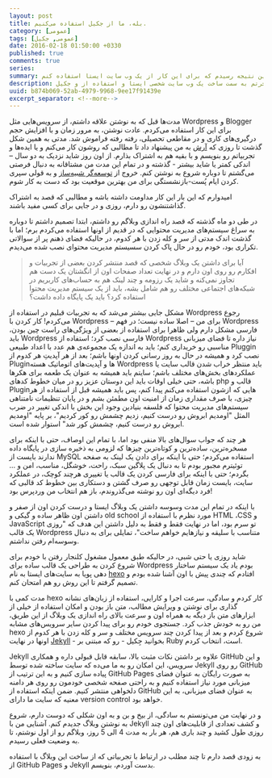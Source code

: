 ```yaml
---
layout: post
title: بله، ما از جکیل استفاده می‌کنیم.
category: [عمومی]
tags: [عمومی, جکیل]
date: 2016-02-18 01:50:00 +0330
published: true
comments: true
series:
summary: بعد از مدت‌ها دوباره تصمیم به نوشتن در یک وبلاگ شخصی گرفتم، برای این‌ کار حالت‌ها و روش‌های مختلف ممکن رو بررسی کردم و بالاخره به این نتیجه رسیدم که برای این کار از یک وب سایت ایستا استفاده کنم.
description: ایده‌های من در ارتباط با دلایل مهاجرتم به سمت ساخت یک وب سایت شخصی ایستا و استفاده از و جکیل.
uuid: b874b069-52ab-4979-9968-9ee17f91439e
excerpt_separator: <!--more--> 
---
```

مدت‌ها قبل که به نوشتن علاقه داشتم، از سرویس‌هایی مثل Wordpress و Blogger برای این کار استفاده می‌کردم. عادت نوشتن، به مرور زمان و با افزایش حجم درگیری‌های کاری و در مقاطعی تحصیلی، رفته رفته فراموش شد. مدتی به همین شکل گذشت تا روزی که [آرش](http://thearash.net)  به من پیشنهاد داد تا مطالبی که روشون کار می‌کنم و یا ایده‌ها و تجربیاتم رو بنویسم و با بقیه هم به اشتراک بذارم.
از اون روز شاید نزدیک به دو سال – اندکی کمتر یا شاید بیشتر - گذشته و در تمام این مدت من مشتاقانه به دنبال فرصتی می‌گشتم تا دوباره شروع به نوشتن کنم. خروج از [توسعه‌گر شبیه‌ساز](http://simulator.ir)  و به قولی سپری کردن ایام پُست-بازنشستگی برای من بهترین موقعیت بود که دست به کار شوم.

امیدوارم که این بار این کار مداومت داشته باشه و مطالبی که قصد به اشتراک گذاشتنشون رو دارم، روزی و در جایی برای کسی مفید باشند.

در طی دو ماه گذشته که قصد راه اندازی وبلاگم رو داشتم، ابتدا تصمیم داشتم تا دوباره به سراغ سیستم‌های مدیریت محتوایی که در قدیم از اونها استفاده می‌کردم برم؛ اما با گذشت اندک مدتی از سر و کله زدن با هر کدوم، در حالیکه فضای ذهنم پر از سوالاتی تکراری بود، خودم رو در حال پاک کردن سسیستم مدیریت محتوای نصب شده می‌دیدم.

<p><blockquote class="warning">
آیا برای داشتن یک وبلاگ شخصی که قصد منتشر کردن بعضی از تجربیات و افکارم رو روی اون دارم و در نهایت تعداد صفحات اون از انگشتان یک دست هم تجاوز نمی‌کنه و شاید یک رزومه و چند لینک هم به حساب‌های کاربریم در شبکه‌های اجتماعی مختلف رو هم شامل بشه، باید از یک سیستم مدیریت محتوا استفاده کرد؟ باید یک پایگاه داده داشت؟
</blockquote></p>

مشکل جایی بیشتر می‌شد که به تجربیات قبلیم در استفاده از Wordpress رجوع می‌کردم! کار کردن با Wordpress – برای من – اصلا ساده نیست؛ در فهم Wordpress فارسی مشکل دارم ولی ظاهرا برای استفاده از بعضی از ویژگی‌های راست چین بودن، باید Wordpress فارسی نصب کرد؛ استفاده از Wordpress نیاز داره تا فضای میزبانی مناسبی رو خریداری کنم؛ باید به اندازه یک مجموعه‌ی هم عدد با اعداد طبیعی Pluggin نصب کرد و همیشه در حال به روز رسانی کردن اونها باشم؛ بعد از هر آپدیتِ هر کدوم از Pluginها و آپدیت‌های اتوماتیک هسته Wordpress باید منتظر خراب شدن قالب سایت یا عملکردهای بخش‌های مختلف باشم؛ سایتم باید همیشه به عنوان یک طعمه برای هکرها باشه، حتی خیلی اوقات باید این دوستان عزیز رو در میان خطوط کدهای php قالب و Pluginهایی که ازشون استفاده می‌کنم پیدا کنم، پس باید همیشه قبل از استفاده از هر چیزی، با صرف مقداری زمان از امنیت اون مطمئن بشم و در پایان تنظیمات نامتناهی سیستم‌های مدیریت محتوا که فلسفه بنیادین وجود این بخش با اندکی تغییر در ضرب المثل "اومدیم ابروش رو درست کنیم، زدیم چشمش رو کور کردیم"، بر پایه "اومدیم ابروش رو درست کنیم، چشمش کور شد" استوار شده است.

هر چند که جواب سوال‌های بالا منفی بود اما، با تمام این اوصاف، حتی با اینکه برای مسخره‌ترین، ساده‌ترین و کوتاه‌ترین چیزها که لزومی به ذخیره سازی در پایگاه داده ندارند بایست از MySQL استفاده می‌کردم؛ حتی با اینکه برای دادن یک لینک به صفحه توئیترم مجبور بودم تا به دنبال یک پلاگین سبک، راحت، خوشگل، مناسب، امن و ... بگردم؛ حتی با اینکه برای فارسی کردن یک قالب یا تغییری هرچند کوچک، در عملکرد سایت، بایست زمان قابل توجهی رو صرف گشتن و دستکاری بین خطوط کد قالبی که فرد دیگه‌ای اون رو نوشته می‌گذروندم، باز هم انتخاب من وردپرس بود!

با اینکه در تمام این مدت وسوسه داشتن یک وبلاگ ایستا و درست کردن اون از صفر و داشتن اون ظاهر ساده و گیکی و old school مورد نظرم با استفاده از HTML ،CSS و JavaScript تو سرم بود، اما در نهایت فقط و فقط به دلیل داشتن این هدف که "روزی یک قالب Wordpress متناسب با سلیقه و نیازهایم خواهم ساخت"، تمایلی برای به دنبال وسوسه‌ام رفتن نداشتم.

شاید روزی یا حتی شبی، در حالیکه طبق معمول مشغول کلنجار رفتن با خودم برای شروع کردن به طراحی یک قالب ساده برای Wordpress بودم یاد یک سیستم ساختار دهی پویا به سایت‌های ایستا به نام [hexo](http://hexo.io)  افتادم که چندی پیش با اون آشنا شده بودم و تصمیم گرفتم تا این روش رو هم امتحان کنم.

مدت کمی با hexo کار کردم و سادگی، سرعت اجرا و کارایی، استفاده از زبان‌های نشانه گذاری برای نوشتن و ویرایش مطالب، متن باز بودن و امکان استفاده از خیلی از ابزارهای متن باز دیگه به همراه اون و سرعت بالای راه‌ اندازی یک وبلاگ از این طریق، من رو به خودش جذب کرد. جستجوی خودم رو برای پیدا کردن سایر سرویس‌های مشابه hexo شروع کردم و بعد از پیدا کردن چند سرویس مختلف و سر و کله زدن با هر کدوم از اونها در نهایت [Jekyll](http://jekyllrb.com)   - بخوانید جِکیل - رو که مبتنی بر Ruby است، انتخاب کردم.

Jekyll علاوه بر داشتن نکات مثبت بالا، سابقه قابل قبولی داره و همکاری GitHub و این سرویس، این امکان رو به ما می‌ده که سایت ساخته شده توسط Jekyll رو روی GitHub پیاده سازی کنیم و به این ترتیب از GitHub Pages به صورت رایگان به عنوان فضای میزبانی مورد نیاز استفاده کنیم و به راحتی صفحه شخصی خودمون رو روی هر دامنه دلخواهی منتشر کنیم. ضمن اینکه استفاده از GitHub به عنوان فضای میزبانی، به این معنیه که سایت ما دارای version control خواهد بود.

و در نهایت من می‌تونستم به سادگی، از بیخ و بن و به اون شکلی که دوست دارم، شروع به نوشتن وبلاگ جدیدم کنم. آشنایی من با Jekyll و کشف تعدادی از قابلیت‌های اون چند روزی طول کشید و چند باری هم، هر بار به مدت 4 الی 5 روز، وبلاگم رو از اول نوشتم، تا به وضعیت فعلی رسیدم.

به زودی قصد دارم تا چند مطلب در ارتباط با تجربیاتی که از ساخت این وبلاگ با استفاده از GitHub Pages و Jekyll بدست آوردم، بنویسم.
